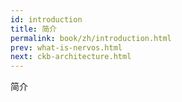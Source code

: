 ```yaml
---
id: introduction
title: 简介
permalink: book/zh/introduction.html
prev: what-is-nervos.html
next: ckb-architecture.html
---
```


简介
